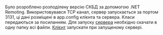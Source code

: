 Було розроблено розподілену версію СКБД за допомогою .NET Remoting.
Використовувався TCP канал, сервер запускається за портом 3131, ці дані розміщені
в app.config клієнта та сервера.
Класи передаються за посиланням.
Для запуску [сервера](https://github.com/VilardCool/IT/tree/main/docs/3/NRServer) необхідно скачати
в одну папку всі файли. [Клієнт](https://github.com/VilardCool/IT/tree/main/docs/3/NRClient) запускати
при запущеному сервері.
